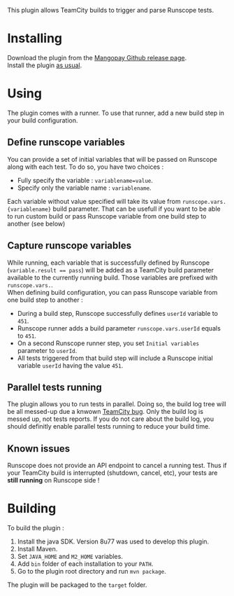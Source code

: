 This plugin allows TeamCity builds to trigger and parse Runscope tests.

# Installing
Download the plugin from the [Mangopay Github release page](https://github.com/Mangopay/teamcity-runscope-runner/releases/latest).  
Install the plugin [as usual](https://confluence.jetbrains.com/display/TCD9/Installing+Additional+Plugins).

# Using
The plugin comes with a runner. To use that runner, add a new build step in your build configuration.

## Define runscope variables
You can provide a set of initial variables that will be passed on Runscope along with each test. To do so, you have two choices :
* Fully specify the variable : ```variablename=value```.
* Specify only the variable name : ```variablename```.

Each variable without value specified will take its value from ```runscope.vars.{variablename}``` build parameter.
That can be usefull if you want to be able to run custom build or pass Runscope variable from one build step to another (see below)

## Capture runscope variables
While running, each variable that is successfully defined by Runscope (```variable.result == pass```) will be added as a TeamCity build parameter available to the currently running build.
Those variables are prefixed with ```runscope.vars.```.  
When defining build configuration, you can pass Runscope variable from one build step to another :
* During a build step, Runscope successfully defines ```userId``` variable to ```451```.
* Runscope runner adds a build parameter ```runscope.vars.userId``` equals to ```451```.
* On a second Runscope runner step, you set ```Initial variables``` parameter to ```userId```.
* All tests triggered from that build step will include a Runscope initial variable ```userId``` having the value ```451```.

## Parallel tests running
The plugin allows you to run tests in parallel. Doing so, the build log tree will be all messed-up due a knwown [TeamCity bug](https://youtrack.jetbrains.com/issue/TW-8249).
Only the build log is messed up, not tests reports. If you do not care about the build log, you should definitly enable parallel tests running to reduce your build time.

## Known issues
Runscope does not provide an API endpoint to cancel a running test. Thus if your TeamCity build is interrupted (shutdown, cancel, etc), your tests are **still running** on Runscope side !

# Building
To build the plugin :
1. Install the java SDK. Version 8u77 was used to develop this plugin.
2. Install Maven.
3. Set ```JAVA_HOME``` and ```M2_HOME``` variables.
4. Add ```bin``` folder of each installation to your ```PATH```.
5. Go to the plugin root directory and run ```mvn package```.

The plugin will be packaged to the ```target``` folder.

